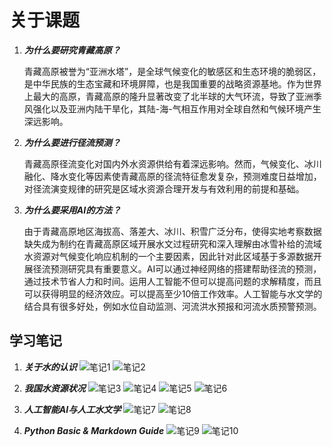 # **关于课题**

1. ***为什么要研究青藏高原？***

   青藏高原被誉为“亚洲水塔”，是全球气候变化的敏感区和生态环境的脆弱区，是中华民族的生态宝藏和环境屏障，也是我国重要的战略资源基地。作为世界上最大的高原，青藏高原的隆升显著改变了北半球的大气环流，导致了亚洲季风强化以及亚洲内陆干旱化，其陆-海-气相互作用对全球自然和气候环境产生深远影响。

2. ***为什么要进行径流预测？***

   青藏高原径流变化对国内外水资源供给有着深远影响。然而，气候变化、冰川融化、降水变化等因素使青藏高原的径流特征愈发复杂，预测难度日益增加，对径流演变规律的研究是区域水资源合理开发与有效利用的前提和基础。

3. ***为什么要采用AI的方法？***

   由于青藏高原地区海拔高、落差大、冰川、积雪广泛分布，使得实地考察数据缺失成为制约在青藏高原区域开展水文过程研究和深入理解由冰雪补给的流域水资源对气候变化响应机制的一个主要因素，因此针对此区域基于多源数据开展径流预测研究具有重要意义。AI可以通过神经网络的搭建帮助径流的预测，通过技术节省人力和时间。运用人工智能不但可以提高问题的求解精度，而且可以获得明显的经济效应。可以提高至少10倍工作效率。人工智能与水文学的结合具有很多好处，例如水位自动监测、河流洪水预报和河流水质预警预测。

## **学习笔记**

1. ***关于水的认识***
![笔记1](LZY/images/1.jpg)
![笔记2](LZY/images/2.jpg)

2. ***我国水资源状况***
![笔记3](LZY/images/3.jpg)
![笔记4](LZY/images/4.jpg)
![笔记5](LZY/images/5.jpg)
![笔记6](LZY/images/6.jpg)

3. ***人工智能AI与人工水文学***
![笔记7](LZY/images/7.jpg)
![笔记8](LZY/images/8.jpg)

4. ***Python Basic & Markdown Guide***
![笔记9](LZY/images/10.jpg)
![笔记10](LZY/images/10.jpg)





   


